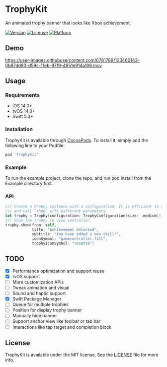 # TrophyKit

An animated trophy banner that looks like Xbox achievement.

[![Version](https://img.shields.io/cocoapods/v/TrophyKit.svg?style=flat)](https://cocoapods.org/pods/TrophyKit)
[![License](https://img.shields.io/cocoapods/l/TrophyKit.svg?style=flat)](https://cocoapods.org/pods/TrophyKit)
[![Platform](https://img.shields.io/cocoapods/p/TrophyKit.svg?style=flat)](https://cocoapods.org/pods/TrophyKit)

## Demo

https://user-images.githubusercontent.com/6781789/123460143-0b87dd80-d59c-11eb-97f9-4951e914a106.mov

## Usage
### Requirements

* iOS 14.0+
* tvOS 14.0+
* Swift 5.3+

### Installation

TrophyKit is available through [CocoaPods](https://cocoapods.org). To install it, simply add the following line to your Podfile:

```ruby
pod 'TrophyKit'
```

### Example

To run the example project, clone the repo, and run pod install from the Example directory first.

### API

```swift
/// Create a trophy instance with a configuration. It is efficient to retain a trophy instance
/// and call `show` with different parameters.
let trophy = Trophy(configuration: TrophyConfiguration(size: .medium))
/// Show the trophy in view controller.
trophy.show(from: self,
            title: "Achievement Unlocked",
            subtitle: "You have added a new skill!",
            iconSymbol: "gamecontroller.fill",
            trophyIconSymbol: "rosette")
```

## TODO

- [x] Performance optimization and support reuse
- [x] tvOS support
- [ ] More customization APIs
- [ ] Tweak animation and visual
- [ ] Sound and haptic support
- [x] Swift Package Manager
- [ ] Queue for multiple trophies
- [ ] Position for display trophy banner
- [ ] Manually hide banner
- [ ] Support anchor view like toolbar or tab bar
- [ ] Interactions like tap target and completion block

## License

TrophyKit is available under the MIT license. See the [LICENSE](LICENSE) file for more info.
